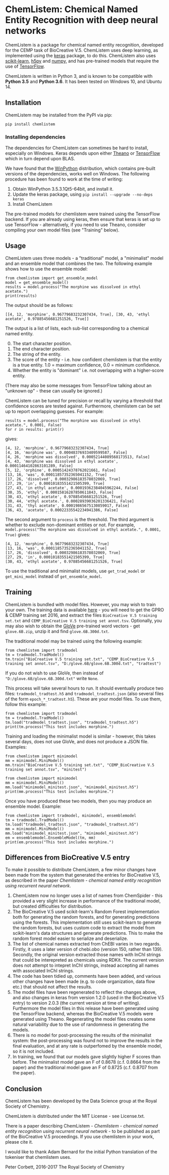 # ChemListem: Chemical Named Entity Recognition with deep neural networks

ChemListem is a package for chemical named entity recognition, developed for the CEMP task of BioCreative V.5. ChemListem uses
deep learning, as implemented using the [keras](https://keras.io/) package, to do this. ChemListem also uses 
[scikit-learn](http://scikit-learn.org/stable/), [h5py](http://www.h5py.org/) and [numpy](http://www.numpy.org/), and has pre-trained
models that require the use of [TensorFlow](https://www.tensorflow.org/).

ChemListem is written in Python 3, and is known to be compatible with __Python 3.5__ and __Python 3.6__. It has been tested
on Windows 10, and Ubuntu 14.

## Installation

ChemListem may be installed from the PyPI via pip:

	pip install chemlistem
	
### Installing dependencies

The dependencies for ChemListem can sometimes be hard to install, especially on Windows. Keras depends upon either 
[Theano](https://github.com/Theano) or [TensorFlow](https://www.tensorflow.org/) which in turn depend upon BLAS.

We have found that the [WinPython](http://winpython.github.io/) distribution, which contains pre-built versions of the dependencies,
works well on Windows. The following procedure has been found to work at the time of writing:

1. Obtain WinPython 3.5.3.1Qt5-64bit, and install it.
2. Update the keras package, using `pip install --upgrade --no-deps keras`
3. Install ChemListem

The pre-trained models for chemlistem were trained using the TensorFlow backend. If you are already using keras, then ensure
that keras is set up to use TensorFlow - alternatively, if you need to use Theano, consider compiling your own model files (see "Training"
below).

## Usage

ChemListem uses three models - a "traditional" model, a "minimalist" model and an ensemble model that combines the two. The following
example shows how to use the ensemble model:

    from chemlistem import get_ensemble_model
    model = get_ensemble_model()
    results = model.process("The morphine was dissolved in ethyl acetate.")
    print(results)


The output should be as follows:

    [[4, 12, 'morphine', 0.96779683232307434, True], [30, 43, 'ethyl acetate', 0.97885456681251526, True]]

The output is a list of lists, each sub-list corresponding to a chemical named entity.

0. The start character position.
1. The end character position.
2. The string of the entity.
3. The score of the entity - i.e. how confident chemlistem is that the entity is a true entity. 1.0 = maximum confidence, 0.0 = minimum
confidence.
4. Whether the entity is "dominant" i.e. not overlapping with a higher-score entity.

(There may also be some messages from TensorFlow talking about an "unknown op" - these can usually be ignored.)

ChemListem can be tuned for precision or recall by varying a threshold that confidence scores are tested against. Furthermore,
chemlistem can be set up to report overlapping guesses. For example:

    results = model.process("The morphine was dissolved in ethyl acetate.", 0.0001, False)
    for r in results: print(r)

gives:

    [4, 12, 'morphine', 0.96779683232307434, True]
    [4, 16, 'morphine was', 0.00048376933409599587, False]
    [4, 26, 'morphine was dissolved', 0.00052144089568173513, False]
    [4, 43, 'morphine was dissolved in ethyl acetate', 0.00011464102863101289, False]
    [5, 12, 'orphine', 0.00051424378762021661, False]
    [13, 16, 'was', 0.00011857352365041152, True]
    [17, 26, 'dissolved', 0.00032986183578032069, True]
    [27, 29, 'in', 0.00010183551421505399, True]
    [27, 43, 'in ethyl acetate', 0.00019362384045962244, False]
    [30, 35, 'ethyl', 0.00015816287850611843, False]
    [30, 43, 'ethyl acetate', 0.97885456681251526, True]
    [30, 44, 'ethyl acetate.', 0.00028939036201336421, False]
    [31, 43, 'thyl acetate', 0.00019865675130859017, False]
    [36, 43, 'acetate', 0.00022335542234941386, False]

The second argument to `process` is the threshold. The third argument is whether to exclude non-dominant entities or not. For example,
`model.process("The morphine was dissolved in ethyl acetate.", 0.0001, True)` gives:

    [4, 12, 'morphine', 0.96779683232307434, True]
    [13, 16, 'was', 0.00011857352365041152, True]
    [17, 26, 'dissolved', 0.00032986183578032069, True]
    [27, 29, 'in', 0.00010183551421505399, True]
    [30, 43, 'ethyl acetate', 0.97885456681251526, True]

To use the traditional and minimalist models, use `get_trad_model` or `get_mini_model` instead of `get_ensemble_model`.
	
## Training

ChemListem is bundled with model files. However, you may wish to train your own. The training data is available
[here](http://www.becalm.eu/pages/biocreative) - you will need to get the GPRO & CEMP training set 2016, and extract the files
`BioCreative V.5 training set.txt` and `CEMP_BioCreative V.5 training set annot.tsv`. Optionally, you may also wish to obtain the
[GloVe](https://nlp.stanford.edu/projects/glove/) pre-trained word vectors - get `glove.6B.zip`, unzip it and find `glove.6B.300d.txt`.

The traditional model may be trained using the following example:

    from chemlistem import tradmodel
	tm = tradmodel.TradModel()
    tm.train("BioCreative V.5 training set.txt", "CEMP_BioCreative V.5 training set annot.tsv", "D:/glove.6B/glove.6B.300d.txt", "tradtest")

If you do not wish to use GloVe, then instead of `"D:/glove.6B/glove.6B.300d.txt"` write `None`.
	
This process will take several hours to run. It should eventually produce two files: `tradmodel_tradtest.h5` and `tradmodel_tradtest.json`
(also several files of the form `epoch_*_tradtest.h5`). These are your model files. To use them, follow this example:

	from chemlistem import tradmodel
	tm = tradmodel.TradModel()
	tm.load("tradmodel_tradtest.json", "tradmodel_tradtest.h5")
	print(tm.process("This test includes morphine.")
	
Training and loading the minimalist model is similar - however, this takes several days, does not use GloVe, and does not produce a JSON
file. Examples:

    from chemlistem import minimodel
	mm = minimodel.MiniModel()
    mm.train("BioCreative V.5 training set.txt", "CEMP_BioCreative V.5 training set annot.tsv", "minitest")

    from chemlistem import minimodel
	mm = minimodel.MiniModel()
	mm.load("minimodel_minitest.json", "minimodel_minitest.h5")
	print(mm.process("This test includes morphine.")

Once you have produced these two models, then you may produce an ensemble model. Example:

	from chemlistem import tradmodel, minimodel, ensemblemodel
	tm = tradmodel.TradModel()
	tm.load("tradmodel_tradtest.json", "tradmodel_tradtest.h5")
	mm = minimodel.MiniModel()
	mm.load("minimodel_minitest.json", "minimodel_minitest.h5")
	em = ensemblemodel.EnsembleModel(tm, mm)
	print(em.process("This test includes morphine.")
	
## Differences from BioCreative V.5 entry

To make it possible to distribute ChemListem, a few minor changes have been made from the system that generated the entries
for BioCreative V.5, as described in the paper *Chemlistem - chemical named entity recognition using recurrent neural network*.

1. ChemListem now no longer uses a list of names from ChemSpider - this provided a very slight increase in performance of the
traditional model, but created difficulties for distribution.
2. The BioCreative V.5 used scikit-learn's Random Forest implementation both for generating the random forests, and for
generating predictions using the forests. This implementation still uses scikit-learn to generate the random forests, but
uses custom code to extract the model from scikit-learn's data structures and generate predictions. This to make the
random forest model easier to serialize and deserialize.
3. The list of chemical names extracted from ChEBI varies in two regards. Firstly, it uses a later version of chebi.obo (version 150,
rather than 139). Secondly, the original version extracted those names with InChI strings that could be interepreted as chemicals
using RDKit. The current version does not attempt to intepret InChI strings, instead accepting all names with associated InChI strings.
4. The code has been tidied up, comments have been added, and various other changes have been made (e.g. to code organization,
data flow etc.) that should not affect the results.
5. The model files have been regenerated to reflect the changes above, and also changes in keras from version 1.2.0 (used in the
BioCreative V.5 entry) to version 2.0.3 (the current version at time of writing). Furthermore the model files in this release have
been generated using the TensorFlow backend, whereas the BioCreative V.5 models were generated using Theano. Regenerating the
model files creates some natural variability due to the use of randomness in generating the models.
6. There is no model for post-processing the results of the minimalist system: the post-processing was found not to improve
the results in the final evaluation, and at any rate is outperfomed by the ensemble model, so it is not included.
7. In training, we found that our models gave slightly higher F scores than before. The minimalist model gave an F of 0.8678 (c.f. 0.8664
from the paper) and the traditional model gave an F of 0.8725 (c.f. 0.8707 from the paper).

## Conclusion

ChemListem has been developed by the Data Science group at the Royal Society of Chemistry.

ChemListem is distributed under the MIT License - see License.txt.

There is a paper describing ChemListem - *Chemlistem - chemical named entity recognition using recurrent neural network* - to be
published as part of the BioCreative V.5 proceedings. If you use chemlistem in your work, please cite it.

I would like to thank Adam Bernard for the initial Python translation of the tokeniser that chemlistem uses.

Peter Corbett, 2016-2017
The Royal Society of Chemistry